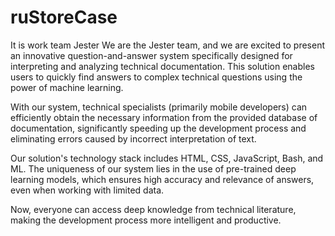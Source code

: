 # ruStoreCase
It is work team Jester
We are the Jester team, and we are excited to present an innovative question-and-answer system specifically designed for interpreting and analyzing technical documentation. This solution enables users to quickly find answers to complex technical questions using the power of machine learning.

With our system, technical specialists (primarily mobile developers) can efficiently obtain the necessary information from the provided database of documentation, significantly speeding up the development process and eliminating errors caused by incorrect interpretation of text.

Our solution's technology stack includes HTML, CSS, JavaScript, Bash, and ML. The uniqueness of our system lies in the use of pre-trained deep learning models, which ensures high accuracy and relevance of answers, even when working with limited data.

Now, everyone can access deep knowledge from technical literature, making the development process more intelligent and productive.
